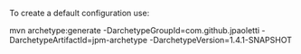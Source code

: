 To create a default configuration use:

mvn archetype:generate -DarchetypeGroupId=com.github.jpaoletti -DarchetypeArtifactId=jpm-archetype -DarchetypeVersion=1.4.1-SNAPSHOT